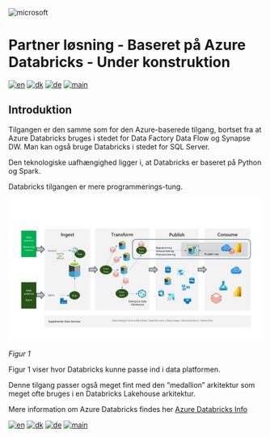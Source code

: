 ![microsoft](../images/microsoft.png)

# Partner løsning - Baseret på Azure Databricks - Under konstruktion

[![en](https://img.shields.io/badge/lang-en-red.svg)](Databricks.md)
[![dk](https://img.shields.io/badge/lang-dk-green.svg)](Databricks-da.md)
[![de](https://img.shields.io/badge/lang-de-yellow.svg)](Databricks-de.md)
[![main](https://img.shields.io/badge/main-document-blue.svg)](../../README.md)

## Introduktion

Tilgangen er den samme som for den Azure-baserede tilgang, bortset fra at Azure Databricks bruges i stedet for Data Factory Data Flow og Synapse DW. Man kan også bruge Databricks i stedet for SQL Server.

Den teknologiske uafhængighed ligger i, at Databricks er baseret på Python og Spark.

Databricks tilgangen er mere programmerings-tung.

![figur 1](../../images/danish/Slide6.JPG)

*Figur 1*

Figur 1 viser hvor Databricks kunne passe ind i data platformen. 

Denne tilgang passer også meget fint med den ”medallion” arkitektur som meget ofte bruges i en Databricks Lakehouse arkitektur.

Mere information om Azure Databricks findes her [Azure Databricks Info](https://azure.microsoft.com/en-us/products/databricks)

[![en](https://img.shields.io/badge/lang-en-red.svg)](Databricks.md)
[![dk](https://img.shields.io/badge/lang-dk-green.svg)](Databricks-da.md)
[![de](https://img.shields.io/badge/lang-de-yellow.svg)](Databricks-de.md)
[![main](https://img.shields.io/badge/main-document-blue.svg)](../../README.md)